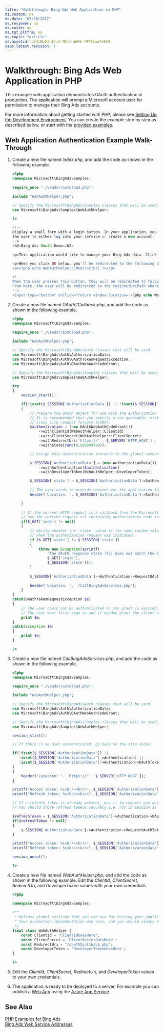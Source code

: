 ```yaml
---
title: "Walkthrough: Bing Ads Web Application in PHP"
ms.custom: na
ms.date: "07/10/2017"
ms.reviewer: na
ms.suite: na
ms.tgt_pltfrm: na
ms.topic: "article"
ms.assetid: d54c8b0d-3ec3-40cb-a606-797f0aa7e008
caps.latest.revision: 7
---
```

# Walkthrough: Bing Ads Web Application in PHP
This example web application demonstrates OAuth authentication in production. The application will prompt a Microsoft account user for permission to manage their Bing Ads accounts. 

For more information about getting started with PHP, please see [Setting Up the Development Environment](../guides/getting-started-using-php-with-bing-ads-services.md#requirements). You can create the example step by step as described below, or start with the [provided examples](https://go.microsoft.com/fwlink/?linkid=838593).

## <a name="webapp"></a>Web Application Authentication Example Walk-Through

1.  Create a new file named *Index.php*, and add the code as shown in the following example.

    ```php
    <?php
    namespace Microsoft\BingAds\Samples;
        
    require_once "./vendor/autoload.php";
    
    include "WebAuthHelper.php";
    
    // Specify the Microsoft\BingAds\Samples classes that will be used.
    use Microsoft\BingAds\Samples\WebAuthHelper;
    
    ?>
    
    <!-- 
    Display a small form with a login button. In your application, you would implement code to allow
    the user to either log into your service or create a new account. 
    -->
    <h2>Bing Ads OAuth Demo</h2>
    
    <p>This application would like to manage your Bing Ads data. Click below to login and authorize this application.</p>
    
    <p>When you click OK below, you'll be redirected to the following URI:</p>
    <p><?php echo WebAuthHelper::RedirectUri ?></p>
    
    <!-- 
    When the user presses this button, they will be redirected to fully formed URL to request an authorization token. 
    From here, the user will be redirected to the redirectUriPath where the authorization token can be extracted. 
    -->
    <input type="button" onClick="return window.location='<?php echo WebAuthHelper::RedirectUri;?>';" value="OK" />
    ```

2.  Create a new file named *OAuth2Callback.php*, and add the code as shown in the following example.

    ```php
    <?php
    namespace Microsoft\BingAds\Samples;
        
    require_once "./vendor/autoload.php";
    
    include "WebAuthHelper.php";
    
    // Specify the Microsoft\BingAds\Auth classes that will be used.
    use Microsoft\BingAds\Auth\AuthorizationData;
    use Microsoft\BingAds\Auth\OAuthTokenRequestException;
    use Microsoft\BingAds\Auth\OAuthWebAuthCodeGrant;
    
    // Specify the Microsoft\BingAds\Samples classes that will be used.
    use Microsoft\BingAds\Samples\WebAuthHelper;
    
    try 
    {
        session_start();
    
        if(!isset($_SESSION['AuthorizationData']) || !isset($_SESSION['AuthorizationData']->Authentication))
        {
            // Prepare the OAuth object for use with the authorization code grant flow. 
            // It is recommended that you specify a non guessable 'state' request parameter to help prevent
            // cross site request forgery (CSRF). 
            $authentication = (new OAuthWebAuthCodeGrant())
                ->withClientId(WebAuthHelper::ClientId)
                ->withClientSecret(WebAuthHelper::ClientSecret)
                ->withRedirectUri('https://' . $_SERVER['HTTP_HOST'] . WebAuthHelper::RedirectUri)
                ->withState(rand(0,999999999)); 
    
            // Assign this authentication instance to the global authorization_data. 
    
            $_SESSION['AuthorizationData'] = (new AuthorizationData())
                ->withAuthentication($authentication)
                ->withDeveloperToken(WebAuthHelper::DeveloperToken);
    
            $_SESSION['state'] = $_SESSION['AuthorizationData']->Authentication->State;
            
            // The user needs to provide consent for the application to access their Bing Ads accounts.
            header('Location: '. $_SESSION['AuthorizationData']->Authentication->GetAuthorizationEndpoint());
    
        }
        
        // If the current HTTP request is a callback from the Microsoft Account authorization server,
        // use the current request url containing authorization code to request new access and refresh tokens
        if($_GET['code'] != null)
        {   
            // Verify whether the 'state' value is the same random value we created
            // when the authorization request was initiated.
            if ($_GET['state'] != $_SESSION['state'])
            {
                throw new Exception(sprintf(
                    "The OAuth response state (%s) does not match the client request state (%s)", 
                    $_GET['state'], 
                    $_SESSION['state']));
            }   
            
            $_SESSION['AuthorizationData']->Authentication->RequestOAuthTokensByResponseUri($_SERVER['HTTP_HOST'] . $_SERVER['REQUEST_URI']);
                    
            header('Location: '. '/CallBingAdsServices.php');
        }
    }
    catch(OAuthTokenRequestException $e)
    {
        // The user could not be authenticated or the grant is expired. 
        // The user must first sign in and if needed grant the client application access to the requested scope.
        print $e;
    }
    catch(Exception $e)
    {
        print $e;
    }
    
    ?>
    ```
3.  Create a new file named *CallBingAdsServices.php*, and add the code as shown in the following example.

    ```php
    <?php
    namespace Microsoft\BingAds\Samples;
        
    require_once "./vendor/autoload.php";
    
    include "WebAuthHelper.php";
    
    // Specify the Microsoft\BingAds\Auth classes that will be used.
    use Microsoft\BingAds\Auth\AuthorizationData;
    use Microsoft\BingAds\Auth\OAuthWebAuthCodeGrant;
    
    // Specify the Microsoft\BingAds\Samples classes that will be used.
    use Microsoft\BingAds\Samples\WebAuthHelper;
    
    session_start();
    
    // If there is no user authenticated, go back to the site index.
    
    if(!isset($_SESSION['AuthorizationData']) || 
       !isset($_SESSION['AuthorizationData']->Authentication) || 
       !isset($_SESSION['AuthorizationData']->Authentication->OAuthTokens)
    )
    {
        header('Location: '. 'https://' . $_SERVER['HTTP_HOST']);
    }
    
    printf("Access token: %s<br/><br/>", $_SESSION['AuthorizationData']->Authentication->OAuthTokens->AccessToken);
    printf("Refresh token: %s<br/><br/>", $_SESSION['AuthorizationData']->Authentication->OAuthTokens->RefreshToken);
    
    // If a refresh token is already present, use it to request new access and refresh tokens.
    // You should store refresh tokens securely i.e. not in session as shown in this demo.
    
    $refreshToken = $_SESSION['AuthorizationData']->Authentication->OAuthTokens->RefreshToken;
    if($refreshToken != null)
    {
        $_SESSION['AuthorizationData']->Authentication->RequestOAuthTokensByRefreshToken($refreshToken);
    }
    
    printf("Access token: %s<br/><br/>", $_SESSION['AuthorizationData']->Authentication->OAuthTokens->AccessToken);
    printf("Refresh token: %s<br/><br/>", $_SESSION['AuthorizationData']->Authentication->OAuthTokens->RefreshToken);
    
    session_unset();
    
    ?>
    ```

4.  Create a new file named *WebAuthHelper.php*, and add the code as shown in the following example. Edit the *ClientId*, *ClientSecret*, *RedirectUri*, and *DeveloperToken* values with your own credentials. 

    ```php
    <?php

    namespace Microsoft\BingAds\Samples;
            
    /** 
     * Defines global settings that you can use for testing your application.
     * Your production implementation may vary, and you should always store sensitive information securely.
     */
    final class WebAuthHelper {
        const ClientId = 'ClientIdGoesHere';
        const ClientSecret = 'ClientSecretGoesHere'; 
        const RedirectUri = "/oauth2callback.php"; 
        const DeveloperToken = 'DeveloperTokenGoesHere';
    }
    
    ?>
    ```
    
5. Edit the *ClientId*, *ClientSecret*, *RedirectUri*, and *DeveloperToken* values to your own credentials. 

6. The application is ready to be deployed to a server. For example you can publish a [Web App](http://azure.microsoft.com/services/app-service/web/) using the [Azure App Service](http://azure.microsoft.com/services/app-service/). 

## See Also
[PHP Examples for Bing Ads](../guides/php-examples-for-bing-ads.md)  
[Bing Ads Web Service Addresses](../guides/bing-ads-web-service-addresses.md)  

